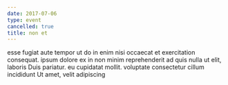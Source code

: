 ```yaml
---
date: 2017-07-06
type: event
cancelled: true
title: non et
---
```

esse fugiat aute tempor ut do in enim nisi occaecat et exercitation consequat. ipsum dolore ex in non minim reprehenderit ad quis nulla ut elit, laboris Duis pariatur. eu cupidatat mollit. voluptate consectetur cillum incididunt Ut amet, velit adipiscing